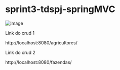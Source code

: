 # sprint3-tdspj-springMVC

![image](https://github.com/user-attachments/assets/f3437346-7377-4ccc-87a1-1e3b411b80d1)


Link do crud 1

http://localhost:8080/agricultores/

Link do crud 2

http://localhost:8080/fazendas/

